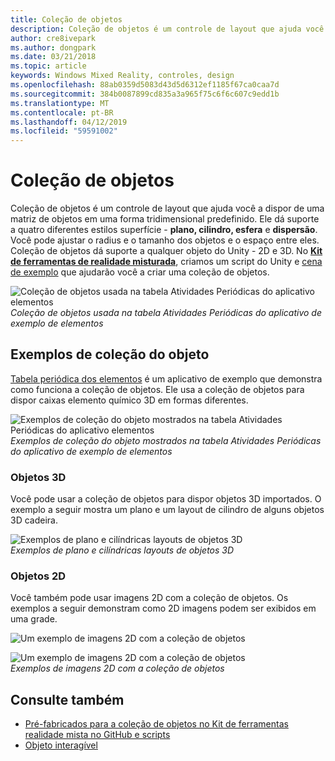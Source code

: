 ```yaml
---
title: Coleção de objetos
description: Coleção de objetos é um controle de layout que ajuda você a dispor de uma matriz de objetos em uma forma tridimensional predefinido.
author: cre8ivepark
ms.author: dongpark
ms.date: 03/21/2018
ms.topic: article
keywords: Windows Mixed Reality, controles, design
ms.openlocfilehash: 88ab0359d5083d43d5d6312ef1185f67ca0caa7d
ms.sourcegitcommit: 384b0087899cd835a3a965f75c6f6c607c9edd1b
ms.translationtype: MT
ms.contentlocale: pt-BR
ms.lasthandoff: 04/12/2019
ms.locfileid: "59591002"
---
```

# <a name="object-collection"></a>Coleção de objetos

Coleção de objetos é um controle de layout que ajuda você a dispor de uma matriz de objetos em uma forma tridimensional predefinido. Ele dá suporte a quatro diferentes estilos superfície - **plano, cilindro, esfera** e **dispersão**. Você pode ajustar o radius e o tamanho dos objetos e o espaço entre eles. Coleção de objetos dá suporte a qualquer objeto do Unity - 2D e 3D. No  **[Kit de ferramentas de realidade misturada](https://github.com/Microsoft/MixedRealityToolkit-Unity/blob/htk_release/Assets/HoloToolkit-Examples/UX/Readme/README_ObjectCollection.md)**, criamos um script do Unity e [cena de exemplo](https://github.com/Microsoft/MixedRealityToolkit-Unity/blob/htk_release/Assets/HoloToolkit-Examples/UX/Scenes/ObjectCollectionExample.unity) que ajudarão você a criar uma coleção de objetos.

![Coleção de objetos usada na tabela Atividades Periódicas do aplicativo elementos](images/640px-objectcollection-hero-640px.jpg)<br>
*Coleção de objetos usada na tabela Atividades Periódicas do aplicativo de exemplo de elementos*

## <a name="object-collection-examples"></a>Exemplos de coleção do objeto

[Tabela periódica dos elementos](periodic-table-of-the-elements.md) é um aplicativo de exemplo que demonstra como funciona a coleção de objetos. Ele usa a coleção de objetos para dispor caixas elemento químico 3D em formas diferentes.

![Exemplos de coleção do objeto mostrados na tabela Atividades Periódicas do aplicativo elementos](images/periodictable-collections-1000px.jpg)<br>
*Exemplos de coleção do objeto mostrados na tabela Atividades Periódicas do aplicativo de exemplo de elementos*

### <a name="3d-objects"></a>Objetos 3D

Você pode usar a coleção de objetos para dispor objetos 3D importados. O exemplo a seguir mostra um plano e um layout de cilindro de alguns objetos 3D cadeira.

![Exemplos de plano e cilíndricas layouts de objetos 3D](images/objectcollection-3dobjects-1000px.jpg)<br>
*Exemplos de plano e cilíndricas layouts de objetos 3D*

### <a name="2d-objects"></a>Objetos 2D

Você também pode usar imagens 2D com a coleção de objetos. Os exemplos a seguir demonstram como 2D imagens podem ser exibidos em uma grade.

![Um exemplo de imagens 2D com a coleção de objetos](images/640px-layout-3dobjects-3.jpg)

![Um exemplo de imagens 2D com a coleção de objetos](images/640px-layout-2dimages.jpg)<br>
*Exemplos de imagens 2D com a coleção de objetos*

## <a name="see-also"></a>Consulte também
* [Pré-fabricados para a coleção de objetos no Kit de ferramentas realidade mista no GitHub e scripts](https://github.com/Microsoft/MixedRealityToolkit-Unity/tree/htk_release/Assets/HoloToolkit-Examples/UX)
* [Objeto interagível](interactable-object.md)
